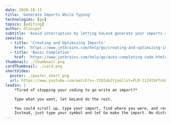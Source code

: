```yaml
---
date: 2020-10-15
title: 'Generate Imports While Typing'
technologies: [go]
topics: [editing]
author: dlsniper
subtitle: 'Avoid interruption by letting GoLand generate your imports as you type.'
seealso:
  - title: 'Creating and Optimizing Imports'
    href: 'https://www.jetbrains.com/help/go/creating-and-optimizing-imports.html'
  - title: 'Basic Completion'
    href: 'https://www.jetbrains.com/help/go/auto-completing-code.html#basic_completion'
thumbnail: ./thumbnail.png
cardThumbnail: ./card.png
shortVideo:
  poster: ./poster_short.png
  url: https://www.youtube.com/watch?v=-Y2D2ob2Yjo&list=PLM-t1Z4tbFfnXnghmtk6WVz10_pivOw25&index=17&t=0s
leadin: |
    *Tired of stopping your coding to go write an import?*

    Type what you want, let GoLand do the rest.

    You could scroll up, type your import, find where you were, and resume.
    Instead, just type your symbol and let Go make the import. No distractions.
---
```

